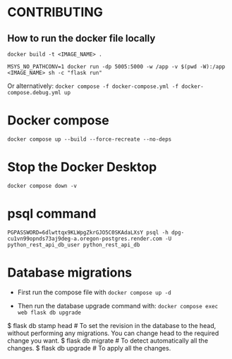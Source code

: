 # CONTRIBUTING

## How to run the docker file locally

```
docker build -t <IMAGE_NAME> .
```

```
MSYS_NO_PATHCONV=1 docker run -dp 5005:5000 -w /app -v $(pwd -W):/app <IMAGE_NAME> sh -c "flask run"
```

Or alternatively:
`docker compose -f docker-compose.yml -f docker-compose.debug.yml up`

# Docker compose

```
docker compose up --build --force-recreate --no-deps
```

# Stop the Docker Desktop
```
docker compose down -v
```

# psql command

```
PGPASSWORD=6dlwttqx9KLWpgZkrGJO5C0SKAdaLXsY psql -h dpg-cu1vn99opnds73aj9deg-a.oregon-postgres.render.com -U python_rest_api_db_user python_rest_api_db
```


# Database migrations

- First run the compose file with 
`docker compose up -d`

- Then run the database upgrade command with:
`docker compose exec web flask db upgrade`

$ flask db stamp head  # To set the revision in the database to the head, without performing any migrations. You can change head to the required change you want.
$ flask db migrate     # To detect automatically all the changes.
$ flask db upgrade     # To apply all the changes.